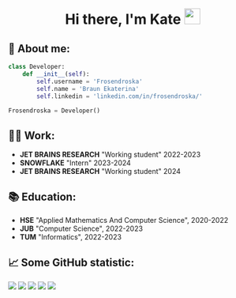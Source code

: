 
<h1 align="center">Hi there, I'm Kate</a> 
<img src="https://github.com/blackcater/blackcater/raw/main/images/Hi.gif"  width="32" height="32"/></h1>

## 👩 About me: 

```python
class Developer:
    def __init__(self):
        self.username = 'Frosendroska'
        self.name = 'Braun Ekaterina'
        self.linkedin = 'linkedin.com/in/frosendroska/'
        
Frosendroska = Developer()
```

## 👩‍💻 Work:

- __JET BRAINS RESEARCH__ "Working student" 2022-2023
- __SNOWFLAKE__ "Intern" 2023-2024
- __JET BRAINS RESEARCH__ "Working student" 2024
 

## 📚 Education:

- __HSE__ "Applied Mathematics And Computer Science", 2020-2022
- __JUB__ "Computer Science", 2022-2023
- __TUM__ "Informatics", 2022-2023


## 📈 Some GitHub statistic:
![](https://github-profile-summary-cards.vercel.app/api/cards/profile-details?username=Frosendroska&theme=github_dark)
![](https://github-profile-summary-cards.vercel.app/api/cards/most-commit-language?username=Frosendroska&theme=github_dark)
![](https://github-profile-summary-cards.vercel.app/api/cards/repos-per-language?username=Frosendroska&theme=github_dark)
![](https://github-profile-summary-cards.vercel.app/api/cards/stats?username=Frosendroska&theme=github_dark)
![](https://github-profile-summary-cards.vercel.app/api/cards/productive-time?username=Frosendroska&theme=github_dark)



<!-- - 🔭 I’m currently working on ...
- 🌱 I’m currently learning ...
- 👯 I’m looking to collaborate on ...
- 🤔 I’m looking for help with ...
- 💬 Ask me about ...
- 📫 How to reach me: ...
- 😄 Pronouns: ...
- ⚡ Fun fact: ... -->

